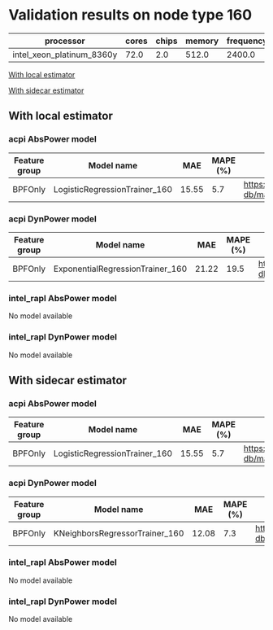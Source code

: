 # Validation results on node type 160

| processor | cores | chips | memory | frequency |
| --- | --- | --- | --- | --- |
| intel_xeon_platinum_8360y | 72.0 | 2.0 | 512.0 | 2400.0 |

[With local estimator](#with-local-estimator)

[With sidecar estimator](#with-sidecar-estimator)

## With local estimator

### acpi AbsPower model

| Feature group | Model name | MAE | MAPE (%) | URL |
| --- | --- | --- | --- | --- |
| BPFOnly | LogisticRegressionTrainer_160 | 15.55 | 5.7 | https://raw.githubusercontent.com/sustainable-computing-io/kepler-model-db/main/models/v0.7/specpower/acpi/AbsPower/BPFOnly/LogisticRegressionTrainer_160.json |
### acpi DynPower model

| Feature group | Model name | MAE | MAPE (%) | URL |
| --- | --- | --- | --- | --- |
| BPFOnly | ExponentialRegressionTrainer_160 | 21.22 | 19.5 | https://raw.githubusercontent.com/sustainable-computing-io/kepler-model-db/main/models/v0.7/specpower/acpi/DynPower/BPFOnly/ExponentialRegressionTrainer_160.json |
### intel_rapl AbsPower model

No model available

### intel_rapl DynPower model

No model available

## With sidecar estimator

### acpi AbsPower model

| Feature group | Model name | MAE | MAPE (%) | URL |
| --- | --- | --- | --- | --- |
| BPFOnly | LogisticRegressionTrainer_160 | 15.55 | 5.7 | https://raw.githubusercontent.com/sustainable-computing-io/kepler-model-db/main/models/v0.7/specpower/acpi/AbsPower/BPFOnly/LogisticRegressionTrainer_160.zip |
### acpi DynPower model

| Feature group | Model name | MAE | MAPE (%) | URL |
| --- | --- | --- | --- | --- |
| BPFOnly | KNeighborsRegressorTrainer_160 | 12.08 | 7.3 | https://raw.githubusercontent.com/sustainable-computing-io/kepler-model-db/main/models/v0.7/specpower/acpi/DynPower/BPFOnly/KNeighborsRegressorTrainer_160.zip |
### intel_rapl AbsPower model

No model available

### intel_rapl DynPower model

No model available

